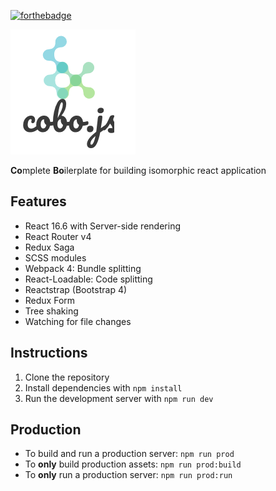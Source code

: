[![forthebadge](https://forthebadge.com/images/badges/made-with-crayons.svg)](https://forthebadge.com)

![Logo](/static/public/cobo-js-logo.png)


**Co**mplete **Bo**ilerplate for building isomorphic react application

## Features

- React 16.6 with Server-side rendering
- React Router v4
- Redux Saga
- SCSS modules
- Webpack 4: Bundle splitting
- React-Loadable: Code splitting
- Reactstrap (Bootstrap 4)
- Redux Form
- Tree shaking
- Watching for file changes

## Instructions

1. Clone the repository
2. Install dependencies with `npm install`
3. Run the development server with `npm run dev`

## Production
- To build and run a production server:
`npm run prod`
- To **only** build production assets: `npm run prod:build`
- To **only** run a production server: `npm run prod:run`
